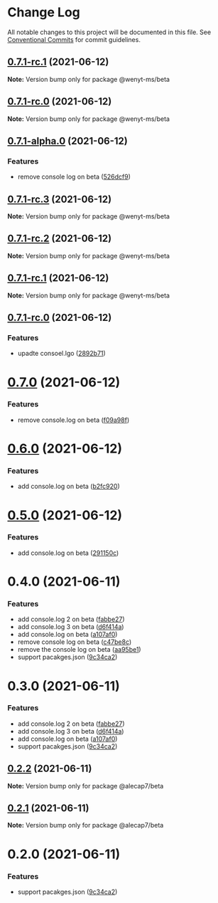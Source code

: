 # Change Log

All notable changes to this project will be documented in this file.
See [Conventional Commits](https://conventionalcommits.org) for commit guidelines.

## [0.7.1-rc.1](https://github.com/wenytang-ms-123/TestSecrets/compare/@wenyt-ms/beta@0.7.1-alpha.0...@wenyt-ms/beta@0.7.1-rc.1) (2021-06-12)

**Note:** Version bump only for package @wenyt-ms/beta





## [0.7.1-rc.0](https://github.com/wenytang-ms-123/TestSecrets/compare/@wenyt-ms/beta@0.7.1-alpha.0...@wenyt-ms/beta@0.7.1-rc.0) (2021-06-12)

**Note:** Version bump only for package @wenyt-ms/beta





## [0.7.1-alpha.0](https://github.com/wenytang-ms-123/TestSecrets/compare/@wenyt-ms/beta@0.7.1-rc.3...@wenyt-ms/beta@0.7.1-alpha.0) (2021-06-12)


### Features

* remove console log on beta ([526dcf9](https://github.com/wenytang-ms-123/TestSecrets/commit/526dcf952c93d9c4da69b150495112be75502e34))





## [0.7.1-rc.3](https://github.com/wenytang-ms-123/TestSecrets/compare/@wenyt-ms/beta@0.7.1-rc.2...@wenyt-ms/beta@0.7.1-rc.3) (2021-06-12)

**Note:** Version bump only for package @wenyt-ms/beta





## [0.7.1-rc.2](https://github.com/wenytang-ms-123/TestSecrets/compare/@wenyt-ms/beta@0.7.1-rc.1...@wenyt-ms/beta@0.7.1-rc.2) (2021-06-12)

**Note:** Version bump only for package @wenyt-ms/beta





## [0.7.1-rc.1](https://github.com/wenytang-ms-123/TestSecrets/compare/@wenyt-ms/beta@0.7.1-rc.0...@wenyt-ms/beta@0.7.1-rc.1) (2021-06-12)

**Note:** Version bump only for package @wenyt-ms/beta





## [0.7.1-rc.0](https://github.com/wenytang-ms-123/TestSecrets/compare/@wenyt-ms/beta@0.7.0...@wenyt-ms/beta@0.7.1-rc.0) (2021-06-12)


### Features

* upadte consoel.lgo ([2892b71](https://github.com/wenytang-ms-123/TestSecrets/commit/2892b71a619c53aacf91f322d8bd8dc01841514b))





# [0.7.0](https://github.com/wenytang-ms-123/TestSecrets/compare/@wenyt-ms/beta@0.6.0...@wenyt-ms/beta@0.7.0) (2021-06-12)


### Features

* remove console.log on beta ([f09a98f](https://github.com/wenytang-ms-123/TestSecrets/commit/f09a98f330f69e9ad9e72826ec53f160ebd746ab))





# [0.6.0](https://github.com/wenytang-ms-123/TestSecrets/compare/@wenyt-ms/beta@0.5.0...@wenyt-ms/beta@0.6.0) (2021-06-12)


### Features

* add console.log on beta ([b2fc920](https://github.com/wenytang-ms-123/TestSecrets/commit/b2fc9204640c502c832a016b6a3ba651548e0b8c))





# [0.5.0](https://github.com/wenytang-ms-123/TestSecrets/compare/@wenyt-ms/beta@0.4.0...@wenyt-ms/beta@0.5.0) (2021-06-12)


### Features

* add console.log on beta ([291150c](https://github.com/wenytang-ms-123/TestSecrets/commit/291150cea23c4767b8fb676f1db967a4b1bddb6c))





# 0.4.0 (2021-06-11)


### Features

* add console.log 2 on beta ([fabbe27](https://github.com/wenytang-ms-123/TestSecrets/commit/fabbe27a3a43af7c30ef117103ca6093175eb194))
* add console.log 3 on beta ([d6f414a](https://github.com/wenytang-ms-123/TestSecrets/commit/d6f414ad8bb8fe3bfa8207c9a232141f13569074))
* add console.log on beta ([a107af0](https://github.com/wenytang-ms-123/TestSecrets/commit/a107af0610a357fa464c7429f8ba5d2f820698c5))
* remove console log on beta ([c47be8c](https://github.com/wenytang-ms-123/TestSecrets/commit/c47be8ce48cc322bc28d9be6667a980cbc2c5a53))
* remove the console log on beta ([aa95be1](https://github.com/wenytang-ms-123/TestSecrets/commit/aa95be100e13feb0e1494260d388c25eb7933670))
* support pacakges.json ([9c34ca2](https://github.com/wenytang-ms-123/TestSecrets/commit/9c34ca2b4908ff163b48870810fe583ff171bfa7))





# 0.3.0 (2021-06-11)


### Features

* add console.log 2 on beta ([fabbe27](https://github.com/wenytang-ms-123/TestSecrets/commit/fabbe27a3a43af7c30ef117103ca6093175eb194))
* add console.log 3 on beta ([d6f414a](https://github.com/wenytang-ms-123/TestSecrets/commit/d6f414ad8bb8fe3bfa8207c9a232141f13569074))
* add console.log on beta ([a107af0](https://github.com/wenytang-ms-123/TestSecrets/commit/a107af0610a357fa464c7429f8ba5d2f820698c5))
* support pacakges.json ([9c34ca2](https://github.com/wenytang-ms-123/TestSecrets/commit/9c34ca2b4908ff163b48870810fe583ff171bfa7))





## [0.2.2](https://github.com/wenytang-ms-123/TestSecrets/compare/@alecap7/beta@0.2.1...@alecap7/beta@0.2.2) (2021-06-11)

**Note:** Version bump only for package @alecap7/beta





## [0.2.1](https://github.com/wenytang-ms-123/TestSecrets/compare/@alecap7/beta@0.2.0...@alecap7/beta@0.2.1) (2021-06-11)

**Note:** Version bump only for package @alecap7/beta





# 0.2.0 (2021-06-11)


### Features

* support pacakges.json ([9c34ca2](https://github.com/wenytang-ms-123/TestSecrets/commit/9c34ca2b4908ff163b48870810fe583ff171bfa7))

